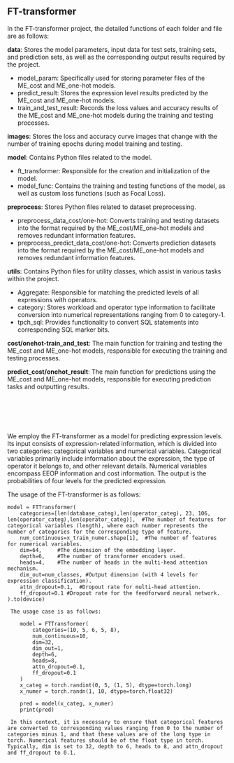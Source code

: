 ## FT-transformer

In the FT-transformer project, the detailed functions of each folder and file are as follows:

**data**: Stores the model parameters, input data for test sets, training sets, and prediction sets, as well as the corresponding output results required by the project.

- model_param: Specifically used for storing parameter files of the ME_cost and ME_one-hot models.
- predict_result: Stores the expression level results predicted by the ME_cost and ME_one-hot models.
- train_and_test_result: Records the loss values and accuracy results of the ME_cost and ME_one-hot models during the training and testing processes.

**images**: Stores the loss and accuracy curve images that change with the number of training epochs during model training and testing.

**model**: Contains Python files related to the model.

- ft_transformer: Responsible for the creation and initialization of the model.
- model_func: Contains the training and testing functions of the model, as well as custom loss functions (such as Focal Loss).

**preprocess**: Stores Python files related to dataset preprocessing.

- preprocess_data_cost/one-hot: Converts training and testing datasets into the format required by the ME_cost/ME_one-hot models and removes redundant information features.
- preprocess_predict_data_cost/one-hot: Converts prediction datasets into the format required by the ME_cost/ME_one-hot models and removes redundant information features.

**utils**: Contains Python files for utility classes, which assist in various tasks within the project.

- Aggregate: Responsible for matching the predicted levels of all expressions with operators.
- category: Stores workload and operator type information to facilitate conversion into numerical representations ranging from 0 to category-1.
- tpch_sql: Provides functionality to convert SQL statements into corresponding SQL marker bits.

**cost/onehot-train_and_test**: The main function for training and testing the ME_cost and ME_one-hot models, responsible for executing the training and testing processes.

**predict_cost/onehot_result**: The main function for predictions using the ME_cost and ME_one-hot models, responsible for executing prediction tasks and outputting results.

<br/>

<br/>

<br/>

<br/>

   We employ the FT-transformer as a model for predicting expression levels. Its input consists of expression-related information, which is divided into two categories: categorical variables and numerical variables. Categorical variables primarily include information about the expression, the type of operator it belongs to, and other relevant details. Numerical variables encompass EEOP information and cost information. The output is the probabilities of four levels for the predicted expression.

   The usage of the FT-transformer is as follows:

```
model = FTTransformer(
    categories=[len(database_categ),len(operator_categ), 23, 106, len(operator_categ),len(operator_categ)],  #The number of features for categorical variables (length), where each number represents the number of categories for the corresponding type of feature.
    num_continuous=x_train_numer.shape[1],  #The number of features for numerical variables.  
    dim=64,     #The dimension of the embedding layer.
    depth=6,    #The number of transformer encoders used.
    heads=4,    #The number of heads in the multi-head attention mechanism.
    dim_out=num_classes, #Output dimension (with 4 levels for expression classification).
    attn_dropout=0.1,  #Dropout rate for multi-head attention.
    ff_dropout=0.1 #Dropout rate for the feedforward neural network.
).to(device)
```

     The usage case is as follows:

```
    model = FTTransformer(
        categories=(10, 5, 6, 5, 8),
        num_continuous=10,
        dim=32,
        dim_out=1,
        depth=6,
        heads=8,
        attn_dropout=0.1,
        ff_dropout=0.1
    )
    x_categ = torch.randint(0, 5, (1, 5), dtype=torch.long) 
    x_numer = torch.randn(1, 10, dtype=torch.float32)  

    pred = model(x_categ, x_numer)
    print(pred)
```

     In this context, it is necessary to ensure that categorical features are converted to corresponding values ranging from 0 to the number of categories minus 1, and that these values are of the long type in torch. Numerical features should be of the float type in torch. Typically, dim is set to 32, depth to 6, heads to 8, and attn_dropout and ff_dropout to 0.1.